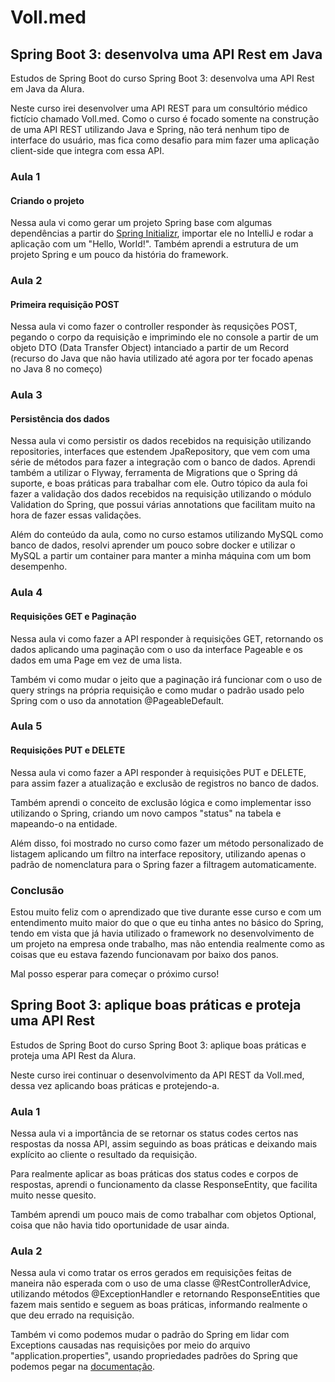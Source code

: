 # Voll.med

## Spring Boot 3: desenvolva uma API Rest em Java

Estudos de Spring Boot do curso Spring Boot 3: desenvolva uma API Rest em Java da Alura.

Neste curso irei desenvolver uma API REST para um consultório médico fictício chamado Voll.med.
Como o curso é focado somente na construção de uma API REST utilizando Java e Spring, não terá nenhum tipo de interface do usuário, mas fica como desafio para mim fazer uma aplicação client-side que integra com essa API.

### Aula 1

#### Criando o projeto

Nessa aula vi como gerar um projeto Spring base com algumas dependências a partir do [Spring Initializr](https://start.spring.io/), importar ele no IntelliJ e rodar a aplicação com um "Hello, World!". Também aprendi a estrutura de um projeto Spring e um pouco da história do framework.

### Aula 2

#### Primeira requisição POST

Nessa aula vi como fazer o controller responder às requsições POST, pegando o corpo da requisição e imprimindo ele no console a partir de um objeto DTO (Data Transfer Object) intanciado a partir de um Record (recurso do Java que não havia utilizado até agora por ter focado apenas no Java 8 no começo)

### Aula 3

#### Persistência dos dados

Nessa aula vi como persistir os dados recebidos na requisição utilizando repositories, interfaces que estendem JpaRepository, que vem com uma série de métodos para fazer a integração com o banco de dados. Aprendi também a utilizar o Flyway, ferramenta de Migrations que o Spring dá suporte, e boas práticas para trabalhar com ele.
Outro tópico da aula foi fazer a validação dos dados recebidos na requisição utilizando o módulo Validation do Spring, que possui várias annotations que facilitam muito na hora de fazer essas validações.

Além do conteúdo da aula, como no curso estamos utilizando MySQL como banco de dados, resolvi aprender um pouco sobre docker e utilizar o MySQL a partir um container para manter a minha máquina com um bom desempenho.

### Aula 4

#### Requisições GET e Paginação

Nessa aula vi como fazer a API responder à requisições GET, retornando os dados aplicando uma paginação com o uso da interface Pageable e os dados em uma Page em vez de uma lista.

Também vi como mudar o jeito que a paginação irá funcionar com o uso de query strings na própria requisição e como mudar o padrão usado pelo Spring com o uso da annotation @PageableDefault.

### Aula 5

#### Requisições PUT e DELETE

Nessa aula vi como fazer a API responder à requisições PUT e DELETE, para assim fazer a atualização e exclusão de registros no banco de dados.

Também aprendi o conceito de exclusão lógica e como implementar isso utilizando o Spring, criando um novo campos "status" na tabela e mapeando-o na entidade.

Além disso, foi mostrado no curso como fazer um método personalizado de listagem aplicando um filtro na interface repository, utilizando apenas o padrão de nomenclatura para o Spring fazer a filtragem automaticamente.

### Conclusão

Estou muito feliz com o aprendizado que tive durante esse curso e com um entendimento muito maior do que o que eu tinha antes no básico do Spring, tendo em vista que já havia utilizado o framework no desenvolvimento de um projeto na empresa onde trabalho, mas não entendia realmente como as coisas que eu estava fazendo funcionavam por baixo dos panos.

Mal posso esperar para começar o próximo curso!

## Spring Boot 3: aplique boas práticas e proteja uma API Rest

Estudos de Spring Boot do curso Spring Boot 3: aplique boas práticas e proteja uma API Rest da Alura.

Neste curso irei continuar o desenvolvimento da API REST da Voll.med, dessa vez aplicando boas práticas e protejendo-a.

### Aula 1

Nessa aula vi a importância de se retornar os status codes certos nas respostas da nossa API, assim seguindo as boas práticas e deixando mais explícito ao cliente o resultado da requisição.

Para realmente aplicar as boas práticas dos status codes e corpos de respostas, aprendi o funcionamento da classe ResponseEntity, que facilita muito nesse quesito.

Também aprendi um pouco mais de como trabalhar com objetos Optional, coisa que não havia tido oportunidade de usar ainda.

### Aula 2

Nessa aula vi como tratar os erros gerados em requisições feitas de maneira não esperada com o uso de uma classe @RestControllerAdvice, utilizando métodos @ExceptionHandler e retornando ResponseEntities que fazem mais sentido e seguem as boas práticas, informando realmente o que deu errado na requisição.

Também vi como podemos mudar o padrão do Spring em lidar com Exceptions causadas nas requisições por meio do arquivo "application.properties", usando propriedades padrões do Spring que podemos pegar na [documentação](https://docs.spring.io/spring-boot/docs/current/reference/html/application-properties.html).
